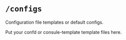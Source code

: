 
# `/configs`

Configuration file templates or default configs.

Put your confd or consule-template template files here.